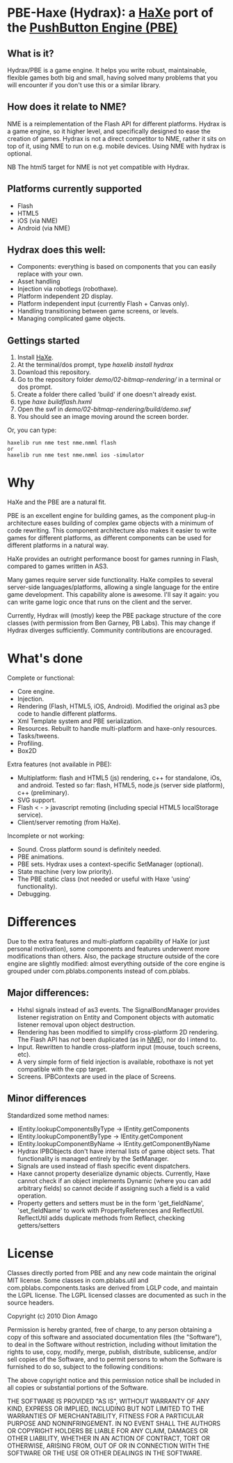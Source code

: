 [pushbutton]: http://pushbuttonengine.com/
[haxe]: http://http://haxe.org
[nme]: http://haxe.org/doc/start/cpp


# PBE-Haxe (Hydrax): a [HaXe][haxe] port of the [PushButton Engine (PBE)][pushbutton]

## What is it?

Hydrax/PBE is a game engine.  It helps you write robust, maintainable, flexible games both big and small, having solved many problems that you will encounter if you don't use this or a similar library.

## How does it relate to NME?

NME is a reimplementation of the Flash API for different platforms.  Hydrax is a game engine, so it higher level, and specifically designed to ease the creation of games.  Hydrax is not a direct competitor to NME, rather it sits on top of it, using NME to run on e.g. mobile devices.  Using NME with hydrax is optional.

NB The html5 target for NME is not yet compatible with Hydrax.

## Platforms currently supported

- Flash
- HTML5 
- iOS (via NME)
- Android (via NME)

## Hydrax does this well:

- Components: everything is based on components that you can easily replace with your own.
- Asset handling
- Injection via robotlegs (robothaxe).
- Platform independent 2D display.
- Platform independent input (currently Flash + Canvas only).
- Handling transitioning between game screens, or levels.
- Managing complicated game objects.

## Gettings started

1. Install [HaXe][haxe].
2. At the terminal/dos prompt, type *haxelib install hydrax*
3. Download this repository.
2. Go to the repository folder *demo/02-bitmap-rendering/* in a terminal or dos prompt.
3. Create a folder there called 'build' if one doesn't already exist.
4. type *haxe buildflash.hxml*
5. Open the swf in *demo/02-bitmap-rendering/build/demo.swf*
6. You should see an image moving around the screen border.

Or, you can type:

	haxelib run nme test nme.nmml flash
	or 
	haxelib run nme test nme.nmml ios -simulator


# Why

HaXe and the PBE are a natural fit.  

PBE is an excellent engine for building games, as the component plug-in architecture eases building of complex game objects with a minimum of code rewriting.  This component architecture also makes it easier to write games for different platforms, as different components can be used for different platforms in a natural way.

HaXe provides an outright performance boost for games running in Flash, compared to games written in AS3.

Many games require server side functionality.  HaXe compiles to several server-side languages/platforms, allowing a single language for the entire game development.  This capability alone is awesome.  I'll say it again: you can write game logic once that runs on the client and the server.

Currently, Hydrax will (mostly) keep the PBE package structure of the core classes (with permission from Ben Garney, PB Labs).  This may change if Hydrax diverges sufficiently.  Community contributions are encouraged.

# What's done

Complete or functional:

- Core engine.
- Injection.
- Rendering (Flash, HTML5, iOS, Android).  Modified the original as3 pbe code to handle different platforms.
- Xml Template system and PBE serialization.
- Resources.  Rebuilt to handle multi-platform and haxe-only resources.
- Tasks/tweens.
- Profiling.
- Box2D

Extra features (not available in PBE):

- Multiplatform: flash and HTML5 (js) rendering, c++ for standalone, iOs, and android.  Tested so far: flash, HTML5, node.js (server side platform), c++ (preliminary).
- SVG support.
- Flash < - > javascript remoting (including special HTML5 localStorage service).
- Client/server remoting (from HaXe).

Incomplete or not working:

- Sound.  Cross platform sound is definitely needed.
- PBE animations.
- PBE sets.  Hydrax uses a context-specific SetManager (optional).
- State machine (very low priority).
- The PBE static class (not needed or useful with Haxe 'using' functionality).
- Debugging.  

# Differences

Due to the extra features and multi-platform capability of HaXe (or just personal motivation), some components and features underwent more modifications than others.  Also, the package structure outside of the core engine are slightly modified: almost everything outside of the core engine is grouped under com.pblabs.components instead of com.pblabs.

## Major differences:

- Hxhsl signals instead of as3 events.  The SignalBondManager provides listener registration on Entity and Component objects with automatic listener  removal upon object destruction.
- Rendering has been modified to simplify cross-platform 2D rendering.  The Flash API has *not* been duplicated (as in [NME][nme]), nor do I intend to. 
- Input.  Rewritten to handle cross-platform input (mouse, touch screens, etc).
- A very simple form of field injection is available, robothaxe is not yet compatible with the cpp target.
- Screens.  IPBContexts are used in the place of Screens.

## Minor differences

Standardized some method names:

- IEntity.lookupComponentsByType -> IEntity.getComponents
- IEntity.lookupComponentByType -> IEntity.getComponent
- IEntity.lookupComponentByName -> IEntity.getComponentByName
- Hydrax IPBObjects don't have internal lists of game object sets.  That functionality is managed entirely by the SetManager.
- Signals are used instead of flash specific event dispatchers.  
- Haxe cannot property deserialize dynamic objects.  Currently, Haxe cannot check if an object implements Dynamic (where you can add arbitrary fields) so cannot decide if assigning such a field is a valid operation.
- Property getters and setters must be in the form 'get_fieldName', 'set_fieldName' to work with PropertyReferences and ReflectUtil.  ReflectUtil adds duplicate methods from Reflect, checking getters/setters

# License

Classes directly ported from PBE and any new code maintain the original MIT license. Some classes in com.pblabs.util and com.pblabs.components.tasks are derived from LGLP code, and maintain the LGPL license.  The LGPL licensed classes are documented as such in the source headers.

Copyright (c) 2010 Dion Amago

Permission is hereby granted, free of charge, to any person obtaining a copy
of this software and associated documentation files (the "Software"), to deal
in the Software without restriction, including without limitation the rights
to use, copy, modify, merge, publish, distribute, sublicense, and/or sell
copies of the Software, and to permit persons to whom the Software is
furnished to do so, subject to the following conditions:

The above copyright notice and this permission notice shall be included in
all copies or substantial portions of the Software.

THE SOFTWARE IS PROVIDED "AS IS", WITHOUT WARRANTY OF ANY KIND, EXPRESS OR
IMPLIED, INCLUDING BUT NOT LIMITED TO THE WARRANTIES OF MERCHANTABILITY,
FITNESS FOR A PARTICULAR PURPOSE AND NONINFRINGEMENT. IN NO EVENT SHALL THE
AUTHORS OR COPYRIGHT HOLDERS BE LIABLE FOR ANY CLAIM, DAMAGES OR OTHER
LIABILITY, WHETHER IN AN ACTION OF CONTRACT, TORT OR OTHERWISE, ARISING FROM,
OUT OF OR IN CONNECTION WITH THE SOFTWARE OR THE USE OR OTHER DEALINGS IN
THE SOFTWARE.

